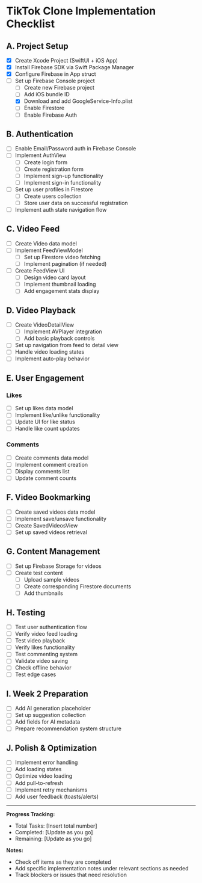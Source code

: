 # TikTok Clone Implementation Checklist

## A. Project Setup
- [x] Create Xcode Project (SwiftUI + iOS App)
- [x] Install Firebase SDK via Swift Package Manager
- [x] Configure Firebase in App struct
- [ ] Set up Firebase Console project
  - [ ] Create new Firebase project
  - [ ] Add iOS bundle ID
  - [x] Download and add GoogleService-Info.plist
  - [ ] Enable Firestore
  - [ ] Enable Firebase Auth

## B. Authentication
- [ ] Enable Email/Password auth in Firebase Console
- [ ] Implement AuthView
  - [ ] Create login form
  - [ ] Create registration form
  - [ ] Implement sign-up functionality
  - [ ] Implement sign-in functionality
- [ ] Set up user profiles in Firestore
  - [ ] Create users collection
  - [ ] Store user data on successful registration
- [ ] Implement auth state navigation flow

## C. Video Feed
- [ ] Create Video data model
- [ ] Implement FeedViewModel
  - [ ] Set up Firestore video fetching
  - [ ] Implement pagination (if needed)
- [ ] Create FeedView UI
  - [ ] Design video card layout
  - [ ] Implement thumbnail loading
  - [ ] Add engagement stats display

## D. Video Playback
- [ ] Create VideoDetailView
  - [ ] Implement AVPlayer integration
  - [ ] Add basic playback controls
- [ ] Set up navigation from feed to detail view
- [ ] Handle video loading states
- [ ] Implement auto-play behavior

## E. User Engagement
### Likes
- [ ] Set up likes data model
- [ ] Implement like/unlike functionality
- [ ] Update UI for like status
- [ ] Handle like count updates

### Comments
- [ ] Create comments data model
- [ ] Implement comment creation
- [ ] Display comments list
- [ ] Update comment counts

## F. Video Bookmarking
- [ ] Create saved videos data model
- [ ] Implement save/unsave functionality
- [ ] Create SavedVideosView
- [ ] Set up saved videos retrieval

## G. Content Management
- [ ] Set up Firebase Storage for videos
- [ ] Create test content
  - [ ] Upload sample videos
  - [ ] Create corresponding Firestore documents
  - [ ] Add thumbnails

## H. Testing
- [ ] Test user authentication flow
- [ ] Verify video feed loading
- [ ] Test video playback
- [ ] Verify likes functionality
- [ ] Test commenting system
- [ ] Validate video saving
- [ ] Check offline behavior
- [ ] Test edge cases

## I. Week 2 Preparation
- [ ] Add AI generation placeholder
- [ ] Set up suggestion collection
- [ ] Add fields for AI metadata
- [ ] Prepare recommendation system structure

## J. Polish & Optimization
- [ ] Implement error handling
- [ ] Add loading states
- [ ] Optimize video loading
- [ ] Add pull-to-refresh
- [ ] Implement retry mechanisms
- [ ] Add user feedback (toasts/alerts)

---

**Progress Tracking:**
- Total Tasks: [Insert total number]
- Completed: [Update as you go]
- Remaining: [Update as you go]

**Notes:**
- Check off items as they are completed
- Add specific implementation notes under relevant sections as needed
- Track blockers or issues that need resolution